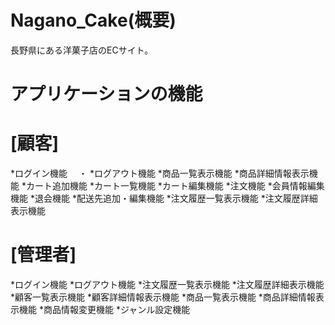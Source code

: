 # Nagano_Cake(概要)
長野県にある洋菓子店のECサイト。

# アプリケーションの機能

# [顧客]
*ログイン機能
　・
*ログアウト機能
*商品一覧表示機能
*商品詳細情報表示機能
*カート追加機能
*カート一覧機能
*カート編集機能
*注文機能
*会員情報編集機能
*退会機能
*配送先追加・編集機能
*注文履歴一覧表示機能
*注文履歴詳細表示機能

# [管理者]
*ログイン機能
*ログアウト機能
*注文履歴一覧表示機能
*注文履歴詳細表示機能
*顧客一覧表示機能
*顧客詳細情報表示機能
*商品一覧表示機能
*商品詳細情報表示機能
*商品情報変更機能
*ジャンル設定機能


